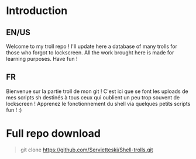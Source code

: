 # Introduction



## EN/US


Welcome to my troll repo ! I'll update here a database of many trolls for those who forgot to lockscreen.
All the work brought here is made for learning purposes.
Have fun !



## FR


Bienvenue sur la partie troll de mon git ! C'est ici que se font les uploads de mes scripts sh destinés à tous ceux qui oublient un peu trop souvent de lockscreen ! Apprenez le fonctionnement du shell via quelques petits scripts
fun ! :)



# Full repo download 


> git clone https://github.com/Servietteski/Shell-trolls.git
